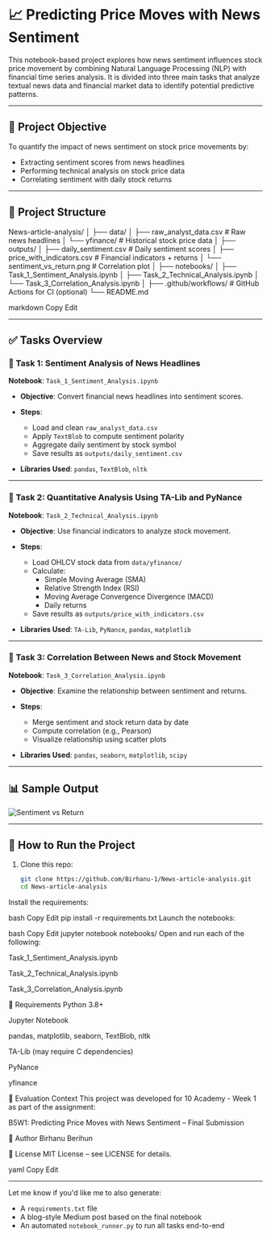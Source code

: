 # 📈 Predicting Price Moves with News Sentiment

This notebook-based project explores how news sentiment influences stock price movement by combining Natural Language Processing (NLP) with financial time series analysis. It is divided into three main tasks that analyze textual news data and financial market data to identify potential predictive patterns.

---

## 🧠 Project Objective

To quantify the impact of news sentiment on stock price movements by:
- Extracting sentiment scores from news headlines
- Performing technical analysis on stock price data
- Correlating sentiment with daily stock returns

---

## 📁 Project Structure

News-article-analysis/
│
├── data/
│ ├── raw_analyst_data.csv # Raw news headlines
│ └── yfinance/ # Historical stock price data
│
├── outputs/
│ ├── daily_sentiment.csv # Daily sentiment scores
│ ├── price_with_indicators.csv # Financial indicators + returns
│ └── sentiment_vs_return.png # Correlation plot
│
├── notebooks/
│ ├── Task_1_Sentiment_Analysis.ipynb
│ ├── Task_2_Technical_Analysis.ipynb
│ └── Task_3_Correlation_Analysis.ipynb
│
├── .github/workflows/ # GitHub Actions for CI (optional)
└── README.md

markdown
Copy
Edit

---

## ✅ Tasks Overview

### 🔹 Task 1: Sentiment Analysis of News Headlines

**Notebook**: `Task_1_Sentiment_Analysis.ipynb`

- **Objective**: Convert financial news headlines into sentiment scores.
- **Steps**:
  - Load and clean `raw_analyst_data.csv`
  - Apply `TextBlob` to compute sentiment polarity
  - Aggregate daily sentiment by stock symbol
  - Save results as `outputs/daily_sentiment.csv`

- **Libraries Used**: `pandas`, `TextBlob`, `nltk`

---

### 🔹 Task 2: Quantitative Analysis Using TA-Lib and PyNance

**Notebook**: `Task_2_Technical_Analysis.ipynb`

- **Objective**: Use financial indicators to analyze stock movement.
- **Steps**:
  - Load OHLCV stock data from `data/yfinance/`
  - Calculate:
    - Simple Moving Average (SMA)
    - Relative Strength Index (RSI)
    - Moving Average Convergence Divergence (MACD)
    - Daily returns
  - Save results as `outputs/price_with_indicators.csv`

- **Libraries Used**: `TA-Lib`, `PyNance`, `pandas`, `matplotlib`

---

### 🔹 Task 3: Correlation Between News and Stock Movement

**Notebook**: `Task_3_Correlation_Analysis.ipynb`

- **Objective**: Examine the relationship between sentiment and returns.
- **Steps**:
  - Merge sentiment and stock return data by date
  - Compute correlation (e.g., Pearson)
  - Visualize relationship using scatter plots

- **Libraries Used**: `pandas`, `seaborn`, `matplotlib`, `scipy`

---

## 📊 Sample Output

![Sentiment vs Return](outputs/sentiment_vs_return.png)

---

## 🚀 How to Run the Project

1. Clone this repo:
   ```bash
   git clone https://github.com/Birhanu-1/News-article-analysis.git
   cd News-article-analysis
Install the requirements:

bash
Copy
Edit
pip install -r requirements.txt
Launch the notebooks:

bash
Copy
Edit
jupyter notebook notebooks/
Open and run each of the following:

Task_1_Sentiment_Analysis.ipynb

Task_2_Technical_Analysis.ipynb

Task_3_Correlation_Analysis.ipynb

📌 Requirements
Python 3.8+

Jupyter Notebook

pandas, matplotlib, seaborn, TextBlob, nltk

TA-Lib (may require C dependencies)

PyNance

yfinance

🧪 Evaluation Context
This project was developed for 10 Academy - Week 1 as part of the assignment:

B5W1: Predicting Price Moves with News Sentiment – Final Submission

👤 Author
Birhanu Berihun

📄 License
MIT License – see LICENSE for details.

yaml
Copy
Edit

---

Let me know if you'd like me to also generate:
- A `requirements.txt` file
- A blog-style Medium post based on the final notebook
- An automated `notebook_runner.py` to run all tasks end-to-end







